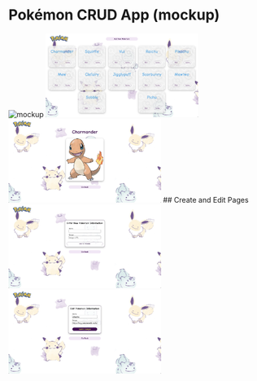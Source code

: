 # Pokémon CRUD App (mockup)
<img width="500" alt="mockup" src="./images/pokemon_mock1.png">
<img width="300" alt="mockup" src="./images/pokemon_mockup2.png"><img width="300" alt="mockup" src="./images/pokemon_mock3.png">
## Create and Edit Pages
<img width="300" alt="mockup" src="./images/pokemon_mock4.png"><img width="300" alt="mockup" src="./images/pokemon_mock5.png">